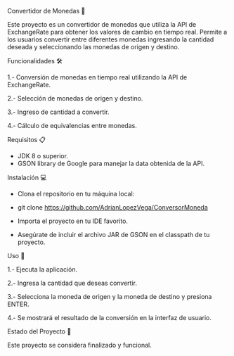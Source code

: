 Convertidor de Monedas 💱

Este proyecto es un convertidor de monedas que utiliza la API de ExchangeRate para obtener los valores de cambio en tiempo real. Permite a los usuarios convertir entre diferentes monedas ingresando la cantidad deseada y seleccionando las monedas de origen y destino.

Funcionalidades 🛠️

1.- Conversión de monedas en tiempo real utilizando la API de ExchangeRate.

2.- Selección de monedas de origen y destino.

3.- Ingreso de cantidad a convertir.

4.- Cálculo de equivalencias entre monedas.

Requisitos 📋

* JDK 8 o superior.
* GSON library de Google para manejar la data obtenida de la API.

Instalación 💻

* Clona el repositorio en tu máquina local:

* git clone https://github.com/AdrianLopezVega/ConversorMoneda

* Importa el proyecto en tu IDE favorito.

* Asegúrate de incluir el archivo JAR de GSON en el classpath de tu proyecto.

Uso 🚀

1.- Ejecuta la aplicación.

2.- Ingresa la cantidad que deseas convertir.

3.- Selecciona la moneda de origen y la moneda de destino y presiona ENTER.

4.- Se mostrará el resultado de la conversión en la interfaz de usuario.

Estado del Proyecto 🏁

Este proyecto se considera finalizado y funcional.
